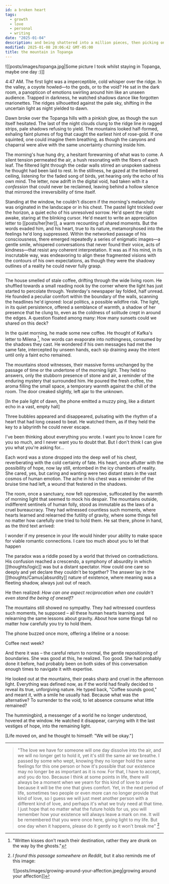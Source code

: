 ```yaml
---
id: a broken heart
tags:
  - growth
  - love
  - personal
  - writing
date: "2025-01-04"
description: and being shattered into a million pieces, then picking oneself up.
modified: 2025-01-08 20:06:42 GMT-05:00
title: the mountain in Topanga
---
```


![[posts/images/topanga.jpg|Some picture I took whilst staying in Topanga, maybe one day :)]]

4:47 AM. The first light was a imperceptible, cold whisper over the ridge. In the valley, a coyote howled—to the gods, or to the void? He sat in the dark room, a panopticon of emotions swirling around him like an unseen audience. Trapped in darkness, he watched shadows dance like forgotten marionettes. The ridges silhouetted against the pale sky, shifting in the uncertain light as night yielded to dawn.

Dawn broke over the Topanga hills with a pinkish glow, as though the sun itself hesitated. The last of the night clouds clung to the ridge line in ragged strips, pale shadows refusing to yield. The mountains looked half-formed, exhaling faint plumes of fog that caught the earliest hint of rose-gold. If one squinted, one could imagine them breathing, as though the canyons and chaparral were alive with the same uncertainty churning inside him.

The morning's hue hung dry, a hesitant forewarning of what was to come. A silent tension permeated the air, a hush resonating with the fibers of each leaf. The filtered light through the cedar walls stirred an unspoken sadness he thought had been laid to rest. In the stillness, he gazed at the timbered ceiling, listening for the faded song of birds, yet hearing only the echo of his own mind. The letter, now adrift in the digital void, had taken with it a _confession_ that could never be reclaimed, leaving behind a hollow silence that mirrored the irreversibility of time itself.

Standing at the window, he couldn't discern if the morning's melancholy was originated in the landscape or in his chest. The pastel light trickled over the horizon, a quiet echo of his unresolved sorrow. He'd spent the night awake, staring at the blinking cursor. He'd meant to write an appreciation letter to [[posts/her|her]], a warm recounting of shared moments. But the words evaded him, and his heart, true to its nature, metamorphosed into the feelings he'd long suppressed. Within the networked passage of his consciousness, there emerged repeatedly a series of enigmatic images—a gentle smile, whispered conversations that never found their voice, acts of kindness—that resist any coherent interpretation. It was as if his mind, in its inscrutable way, was endeavoring to align these fragmented visions with the contours of his own expectations, as though they were the shadowy outlines of a reality he could never fully grasp.

---

The house smelled of stale coffee, drifting through the wide living room. He shuffled towards a small reading nook by the corner where the light has just started to percolate through. Yesterday's newspaper lay folded, half unread. He founded a peculiar comfort within the boundary of the walls, scanning the headlines he'd ignored: local politics, a possible wildfire risk. The light, in its quiet persistence, offered a semblance of warmth, a shadow of her presence that he clung to, even as the coldness of solitude crept in around the edges. A question floated among many: How many sunsets could we shared on this deck?

In the quiet morning, he made some new coffee. He thought of Kafka's letter to Milena [^kafka], how words can evaporate into nothingness, consumed by the shadows they cast. He wondered if his own messages had met the same fate, intercepted by unseen hands, each sip draining away the intent until only a faint echo remained.

[^kafka]: "Written kisses don't reach their destination, rather they are drunk on the way by the ghosts."

The mountains stood witnesses, their massive forms unchanged by the passage of time or the undertone of the morning light. They held no answers, only the stubborn presence of stone and air, a reminder of the enduring mystery that surrounded him. He poured the fresh coffee, the aroma filling the small space, a temporary warmth against the chill of the room. The door creaked slightly, left ajar to the unknown.

[In the pale light of dawn, the phone emitted a muzzy ping, like a distant echo in a vast, empty hall]

Three bubbles appeared and disappeared, pulsating with the rhythm of a heart that had long ceased to beat. He watched them, as if they held the key to a labyrinth he could never escape.

<p class="text">
I've been thinking about everything you wrote. I want you to know I care for you so much, and I never want you to doubt that. But I don't think I can give you what you're asking for...
</p>

Each word was a stone dropped into the deep well of his chest, reverberating with the cold certainty of fate. His heart, once aflutter with the possibility of hope, now lay still, entombed in the icy chambers of reality. She cared, yes, but caring and wanting were two distant stars in the vast cosmos of human emotion. The ache in his chest was a reminder of the bruise time had left, a wound that festered in the shadows.

The room, once a sanctuary, now felt oppressive, suffocated by the warmth of morning light that seemed to mock his despair. The mountains outside, indifferent sentinels of human folly, stood as immutable as the laws of a cruel bureaucracy. They had witnessed countless such moments, where hearts learned and relearned the futility of gravity, where some things fell no matter how carefully one tried to hold them. He sat there, phone in hand, as the third text arrived:

<p class="text">
I wonder if my presence in your life would hinder your ability to make space for viable romantic connections. I care too much about you to let that happen
</p>

The paradox was a riddle posed by a world that thrived on contradictions. His confusion reached a crescendo, a symphony of absurdity in which [[thoughts/logic]] was but a distant spectator. How could one care so deeply and yet declare they couldn't be together? The answer lay in the [[thoughts/Camus|absurdity]] nature of existence, where meaning was a fleeting shadow, always just out of reach.

He then realized: _How can one expect reciprocation when one couldn't even stand the being of oneself?_

The mountains still showed no sympathy. They had witnessed countless such moments, he supposed – all these human hearts learning and relearning the same lessons about gravity. About how some things fall no matter how carefully you try to hold them.

The phone buzzed once more, offering a lifeline or a noose:

<p class="text">
Coffee next week?
</p>

And there it was – the careful return to normal, the gentle repositioning of boundaries. She was good at this, he realized. Too good. She had probably done it before, had probably been on both sides of this conversation enough times to navigate it with expertise.

He looked out at the mountains, their peaks sharp and cruel in the afternoon light. Everything was defined now, as if the world had finally decided to reveal its true, unforgiving nature. He typed back, "Coffee sounds good," and meant it, with a smile he usually had. Because what was the alternative? To surrender to the void, to let absence consume what little remained?

The hummingbird, a messenger of a world he no longer understood, hovered at the window. He watched it disappear, carrying with it the last vestiges of hope, into the remaining light.

[Life moved on, and he thought to himself: "We will be okay."]

---

> "The love we have for someone will one day dissolve into the air, and we will no longer get to hold it, yet it's still the same air we breathe. I passed by some who wept, knowing they no longer hold the same feelings for this one person or how it's possible that our existence may no longer be as important as it is now. For that, I have to accept, and you do too. Because I think at some points in life, there will always be a moment when we yearn for this kind of love to arrive because it will be the one that gives comfort. Yet, in the next period of life, sometimes two people or even more can no longer provide that kind of love, so I guess we will just meet another person with a different kind of love, and perhaps it's what we truly need at that time. I just hope that no matter what the future holds for us, you will remember how your existence will always leave a mark on me. It will be remembered that you were once here, giving light to my life. But one day when it happens, please do it gently so it won't break me" [^affection]

[^affection]: _I found this passage somewhere on Reddit_, but it also reminds me of this image:

    ![[posts/images/growing-around-your-affection.jpeg|growing around your affection]]
